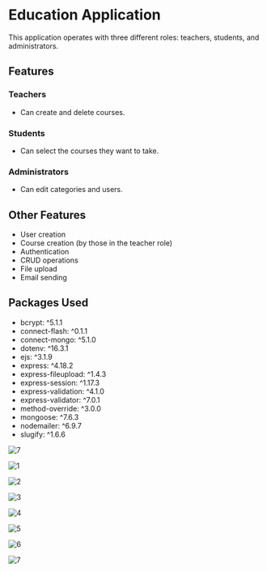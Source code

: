 # Education Application

This application operates with three different roles: teachers, students, and administrators.

## Features

### Teachers
- Can create and delete courses.

### Students
- Can select the courses they want to take.

### Administrators
- Can edit categories and users.

## Other Features
- User creation
- Course creation (by those in the teacher role)
- Authentication
- CRUD operations
- File upload
- Email sending

## Packages Used
- bcrypt: ^5.1.1
- connect-flash: ^0.1.1
- connect-mongo: ^5.1.0
- dotenv: ^16.3.1
- ejs: ^3.1.9
- express: ^4.18.2
- express-fileupload: ^1.4.3
- express-session: ^1.17.3
- express-validation: ^4.1.0
- express-validator: ^7.0.1
- method-override: ^3.0.0
- mongoose: ^7.6.3
- nodemailer: ^6.9.7
- slugify: ^1.6.6

![7](https://github.com/MustafaSungur/Smart_Education/assets/81304546/c8502aad-a230-4ad3-91fb-6a6a1f313d92)

![1](https://github.com/MustafaSungur/Smart_Education/assets/81304546/6bfd4bdc-5938-4290-b284-14b73aa8a2fe)

![2](https://github.com/MustafaSungur/Smart_Education/assets/81304546/f34bd031-4884-4292-b8ea-d6d1eb533e1d)

![3](https://github.com/MustafaSungur/Smart_Education/assets/81304546/f9df2cce-38c2-4304-a24e-53e04e9f976c)

![4](https://github.com/MustafaSungur/Smart_Education/assets/81304546/ddb84b06-5c56-443d-b26a-e39506b68ec2)

![5](https://github.com/MustafaSungur/Smart_Education/assets/81304546/fe6ed577-1b30-48d1-9fd9-4bb9a84f187d)

![6](https://github.com/MustafaSungur/Smart_Education/assets/81304546/17ceb316-1469-42e0-b793-ad697c980d59)

![7](https://github.com/MustafaSungur/Smart_Education/assets/81304546/e455ec54-d701-4347-a56a-d8ca8fc5abb8)



